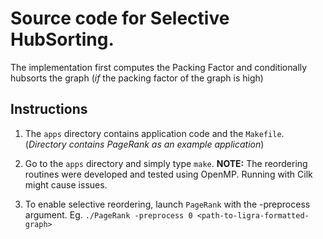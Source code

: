 # Source code for Selective HubSorting. 

The implementation first computes the Packing Factor and conditionally
hubsorts the graph (_if_ the packing factor of the graph is high)

## Instructions

1. The `apps` directory contains application code and the `Makefile`. (_Directory contains
PageRank as an example application_)

2. Go to the `apps` directory and simply type `make`. **NOTE:** The reordering routines were
developed and tested using OpenMP. Running with Cilk might cause issues.

3. To enable selective reordering, launch `PageRank` with the -preprocess argument. Eg. 
`./PageRank -preprocess 0 <path-to-ligra-formatted-graph>`
